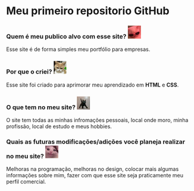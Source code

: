 # Meu primeiro repositorio GitHub

### **Quem é meu publico alvo com esse site?** <img src="./images.jpg" width="35" height="35">
Esse site é de forma simples meu portfólio para empresas.

### **Por que o criei?** <img src="./54a41a6b-9c88-496e-914f-293b32c5f03d.webp" width="35" height="35">
Esse site foi criado para aprimorar meu aprendizado em **HTML** e **CSS**.

### **O que tem no meu site?** <img src="./3.1.webp" width="35" height="35">
O site tem todas as minhas infromações pessoais, local onde moro, minha profissão, local de estudo e meus hobbies.

### **Quais as futuras modificações/adições você planeja realizar no meu site?** <img src="./d1a0fe4a-7fdd-41af-a4a0-1973561a979f (1).png" width="35" height="35">
Melhoras na programação, melhoras no design, colocar mais algumas informações sobre mim, fazer com que esse site seja praticamente meu perfil comercial. 